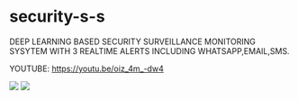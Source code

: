 # security-s-s
DEEP LEARNING BASED SECURITY SURVEILLANCE MONITORING SYSYTEM WITH 3 REALTIME ALERTS INCLUDING WHATSAPP,EMAIL,SMS.


YOUTUBE: https://youtu.be/oiz_4m_-dw4

![](https://github.com/shibinmak/security-s-s/blob/master/data/SS.gif)
![](https://github.com/shibinmak/security-s-s/blob/master/data/SECURITY2.svg)
